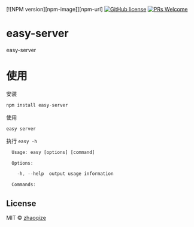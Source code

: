 [![NPM version][npm-image]][npm-url] [![GitHub license](https://img.shields.io/github/license/zhaoqize/easy-server.svg)](https://github.com/zhaoqize/easy-rollback/blob/master/LICENSE)
[![PRs Welcome](https://img.shields.io/badge/PRs-welcome-brightgreen.svg)]()
# easy-server
easy-server

# 使用
安装
```js
npm install easy-server
```

使用
```js
easy server
```

执行 `easy -h`
```js
  Usage: easy [options] [command]

  Options:

    -h, --help  output usage information

  Commands:

```

## License

MIT © [zhaoqize]()